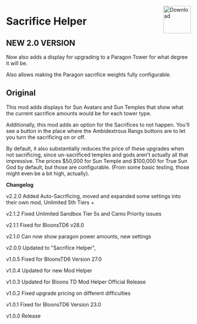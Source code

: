<a href="https://github.com/doombubbles/BTD6-Mods/raw/main/TempleSacrificeHelper/TempleSacrificeHelper.dll"><img align="right" alt="Download" height="75" src="https://github.com/doombubbles/BTD6-Mods/blob/main/download.png?raw=true"></a>

# Sacrifice Helper

## NEW 2.0 VERSION

Now also adds a display for upgrading to a Paragon Tower for what degree it will be.

Also allows making the Paragon sacrifice weights fully configurable.

## Original

This mod adds displays for Sun Avatars and Sun Temples that show what the current sacrifice amounts would be for each tower type.

Additionally, this mod adds an option for the Sacrifices to not happen. You'll see a button in the place where the Ambidextrous Rangs buttons are to let you turn the sacrificing on or off.

By default, it also substantially reduces the price of these upgrades when not sacrificing, since un-sacrificed temples and gods aren't actually all that impressive. The prices $50,000 for Sun Temple and $100,000 for True Sun God by default, but those are configurable. (From some basic testing, those might even be a bit high, actually).

**Changelog**

v2.2.0 Added Auto-Sacrificing, moved and expanded some settings into their own mod, Unlimited 5th Tiers +

v2.1.2 Fixed Unlimited Sandbox Tier 5s and Camo Priority issues

v2.1.1 Fixed for BloonsTD6 v28.0

v2.1.0 Can now show paragon power amounts, new settings

v2.0.0 Updated to "Sacrifice Helper", 

v1.0.5 Fixed for BloonsTD6 Version 27.0

v1.0.4 Updated for new Mod Helper

v1.0.3 Updated for Bloons TD Mod Helper Official Release

v1.0.2 Fixed upgrade pricing on different difficulties

v1.0.1 Fixed for BloonsTD6 Version 23.0

v1.0.0 Release
